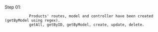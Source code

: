 Step 01: 

               Products' routes, model and controller have been created (getByModel using regex).
               getAll, getByID, getByModel, create, update, delete.





